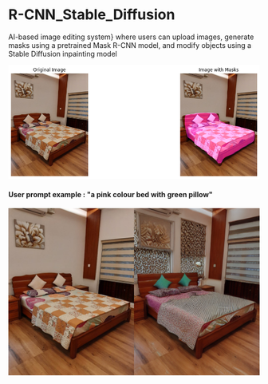 # R-CNN_Stable_Diffusion
AI-based image editing system} where users can upload images, generate masks using a pretrained Mask R-CNN model, and modify objects using a Stable Diffusion inpainting model

![](image_with_mask.png)

#### User prompt example : "a pink colour bed with green pillow"

![](demo_result_rcnn_stable.png)
